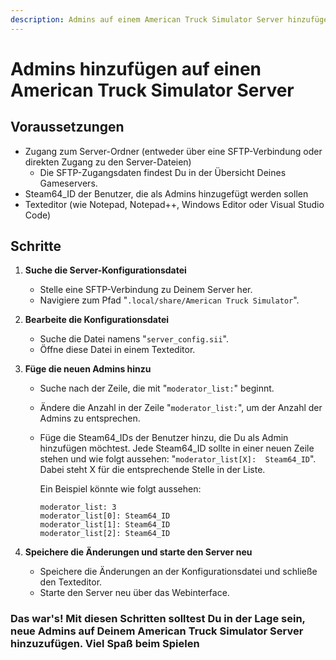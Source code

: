 ```yaml
---
description: Admins auf einem American Truck Simulator Server hinzufügen
---
```


# Admins hinzufügen auf einen American Truck Simulator Server

## Voraussetzungen

- Zugang zum Server-Ordner (entweder über eine SFTP-Verbindung oder direkten Zugang zu den Server-Dateien)
    - Die SFTP-Zugangsdaten findest Du in der Übersicht Deines Gameservers.
- Steam64_ID der Benutzer, die als Admins hinzugefügt werden sollen
- Texteditor (wie Notepad, Notepad++, Windows Editor oder Visual Studio Code)

## Schritte

1. <b>Suche die Server-Konfigurationsdatei</b>
    - Stelle eine SFTP-Verbindung zu Deinem Server her.
    - Navigiere zum Pfad "`.local/share/American Truck Simulator`".

3. <b>Bearbeite die Konfigurationsdatei</b>
    - Suche die Datei namens "`server_config.sii`".
    - Öffne diese Datei in einem Texteditor.

4. <b>Füge die neuen Admins hinzu</b>
    - Suche nach der Zeile, die mit "`moderator_list:`" beginnt.
    - Ändere die Anzahl in der Zeile "`moderator_list:`", um der Anzahl der Admins zu entsprechen.
    - Füge die Steam64\_IDs der Benutzer hinzu, die Du als Admin hinzufügen möchtest. Jede Steam64\_ID sollte in einer neuen Zeile stehen und wie folgt aussehen: "`moderator_list[X]:  Steam64_ID`". Dabei steht X für die entsprechende Stelle in der Liste.

      Ein Beispiel könnte wie folgt aussehen:

      ```
      moderator_list: 3
      moderator_list[0]: Steam64_ID
      moderator_list[1]: Steam64_ID
      moderator_list[2]: Steam64_ID
      ```

4. <b>Speichere die Änderungen und starte den Server neu</b>
    - Speichere die Änderungen an der Konfigurationsdatei und schließe den Texteditor.
    - Starte den Server neu über das Webinterface.

### Das war's! Mit diesen Schritten solltest Du in der Lage sein, neue Admins auf Deinem American Truck Simulator Server hinzuzufügen. Viel Spaß beim Spielen
